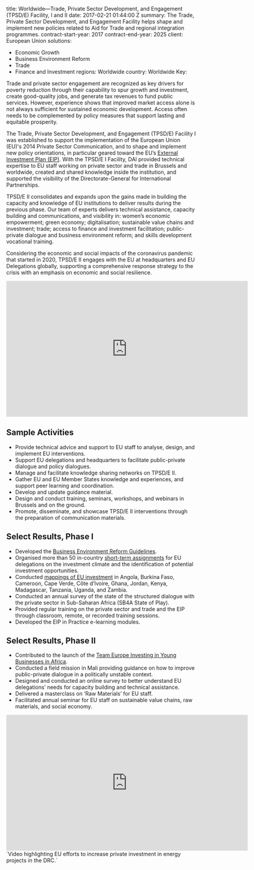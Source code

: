 
title: Worldwide—Trade, Private Sector Development, and Engagement (TPSD/E) Facility,
  I and II
date: 2017-02-21 01:44:00 Z
summary: The Trade, Private Sector Development, and Engagement Facility helps shape
  and implement new policies related to Aid for Trade and regional integration programmes.
contract-start-year: 2017
contract-end-year: 2025
client: European Union
solutions:
- Economic Growth
- Business Environment Reform
- Trade
- Finance and Investment
regions: Worldwide
country: Worldwide
Key:


Trade and private sector engagement are recognized as key drivers for poverty reduction through their capability to spur growth and investment, create good-quality jobs, and generate tax revenues to fund public services. However, experience shows that improved market access alone is not always sufficient for sustained economic development. Access often needs to be complemented by policy measures that support lasting and equitable prosperity.

The Trade, Private Sector Development, and Engagement (TPSD/E) Facility I was established to support the implementation of the European Union (EU)'s 2014 Private Sector Communication, and to shape and implement new policy orientations, in particular geared toward the EU’s [External Investment Plan (EIP)](https://ec.europa.eu/commission/priorities/stronger-global-actor/external-investment-plan_en). With the TPSD/E I Facility, DAI provided technical expertise to EU staff working on private sector and trade in Brussels and worldwide, created and shared knowledge inside the institution, and supported the visibility of the Directorate-General for International Partnerships.

TPSD/E II consolidates and expands upon the gains made in building the capacity and knowledge of EU institutions to deliver results during the previous phase. Our team of experts delivers technical assistance, capacity building and communications, and visibility in: women’s economic empowerment; green economy; digitalisation; sustainable value chains and investment; trade; access to finance and investment facilitation; public-private dialogue and business environment reform; and skills development vocational training.

Considering the economic and social impacts of the coronavirus pandemic that started in 2020, TPSD/E II engages with the EU at headquarters and EU Delegations globally, supporting a comprehensive response strategy to the crisis with an emphasis on economic and social resilience.

<iframe src="https://player.vimeo.com/video/776301712?h=32e8dd155a" width="640" height="360" frameborder="0" allow="autoplay; fullscreen; picture-in-picture" allowfullscreen></iframe>

## Sample Activities

* Provide technical advice and support to EU staff to analyse, design, and implement EU interventions.
* Support EU delegations and headquarters to facilitate public-private dialogue and policy dialogues.
* Manage and facilitate knowledge sharing networks on TPSD/E II.
* Gather EU and EU Member States knowledge and experiences, and support peer learning and coordination.
* Develop and update guidance material.
* Design and conduct training, seminars, workshops, and webinars in Brussels and on the ground.
* Promote, disseminate, and showcase TPSD/E II interventions through the preparation of communication materials.

## Select Results, Phase I

* Developed the [Business Environment Reform Guidelines](https://europa.eu/capacity4dev/t-and-m-series/documents/guidelines-ndeg9-business-environment-reform).
* Organised more than 50 in-country [short-term assignments](http://ec.europa.eu/europeaid/files/tpsd-infographic/) for EU delegations on the investment climate and the identification of potential investment opportunities.
* Conducted [mappings of EU investment](/uploads/EU%20investment%20mapping%20in%20Cameroon%20Ghana%20Kenya%20and%20Uganda.pdf.pdf) in Angola, Burkina Faso, Cameroon, Cape Verde, Côte d’Ivoire, Ghana, Jordan, Kenya, Madagascar, Tanzania, Uganda, and Zambia.
* Conducted an annual survey of the state of the structured dialogue with the private sector in Sub-Saharan Africa (SB4A State of Play).
* Provided regular training on the private sector and trade and the EIP through classroom, remote, or recorded training sessions.
* Developed the EIP in Practice e-learning modules.

## Select Results, Phase II

* Contributed to the launch of the [Team Europe Investing in Young Businesses in Africa](https://ec.europa.eu/international-partnerships/news/team-europe-mobilises-support-african-economies_en).
* Conducted a field mission in Mali providing guidance on how to improve public-private dialogue in a politically unstable context.
* Designed and conducted an online survey to better understand EU delegations’ needs for capacity building and technical assistance.
* Delivered a masterclass on ‘Raw Materials’ for EU staff.
* Facilitated annual seminar for EU staff on sustainable value chains, raw materials, and social economy.

<iframe src="https://player.vimeo.com/video/319475541" width="640" height="360" frameborder="0" webkitallowfullscreen mozallowfullscreen allowfullscreen></iframe>`Video highlighting EU efforts to increase private investment in energy projects in the DRC.`
